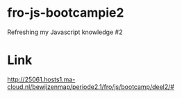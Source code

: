 # fro-js-bootcampie2
Refreshing my Javascript knowledge #2

# Link
http://25061.hosts1.ma-cloud.nl/bewijzenmap/periode2.1/fro/js/bootcamp/deel2/#
